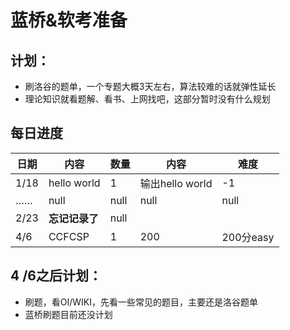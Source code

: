 # 蓝桥&软考准备

## 计划：

- 刷洛谷的题单，一个专题大概3天左右，算法较难的话就弹性延长
- 理论知识就看题解、看书、上网找吧，这部分暂时没有什么规划

## 每日进度

| 日期 | 内容           | 数量 | 内容            | 难度      |
| ---- | -------------- | ---- | --------------- | --------- |
| 1/18 | hello world    | 1    | 输出hello world | -1        |
| ……   | null           | null | null            | null      |
| 2/23 | **忘记记录了** | null |                 |           |
| 4/6  | CCFCSP         | 1    | 200             | 200分easy |



## 4 /6之后计划：

- 刷题，看OI/WIKI，先看一些常见的题目，主要还是洛谷题单
- 蓝桥刷题目前还没计划
